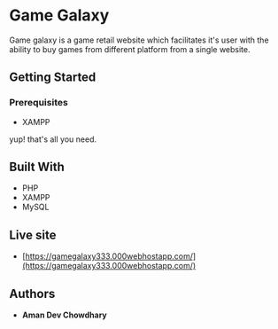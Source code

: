 # Game Galaxy

Game galaxy is a game retail website which facilitates it's user with the ability to buy games from different platform from a single website.

## Getting Started

### Prerequisites

 * XAMPP
   
yup! that's all you need.

## Built With

* PHP
* XAMPP
* MySQL

## Live site

* [https://gamegalaxy333.000webhostapp.com/](https://gamegalaxy333.000webhostapp.com/)

## Authors

* **Aman Dev Chowdhary**
